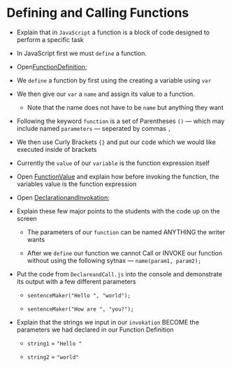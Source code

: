 # Defining and Calling Functions

* Explain that in `JavaScript` a function is a block of code designed to perform a specific task

* In JavaScript first we must `define` a function. 

* Open[FunctionDefinition](functionDefinition.js);

* We `define` a function by first using the creating a variable using `var`

* We then give our `var` a `name` and assign its value to a function.

    * Note that the name does not have to be `name` but anything they want

* Following the keyword `function` is a set of Parentheses `()` &mdash; which may include named `parameters` &mdash; seperated by commas `,`

* We then use Curly Brackets `{}` and put our code which we would like executed inside of brackets

* Currently the `value` of our `variable` is the function expression itself

* Open [FunctionValue](../Images/FunctionValue.png) and explain how before invoking the function, the variables value is the function expression

* Open [DeclarationandInvokation](DeclareandCall.js);

* Explain these few major points to the students with the code up on the screen

    * The parameters of our `function` can be named ANYTHING the writer wants

    * After we `define` our function we cannot Call or INVOKE our function without using the following sytnax &mdash; `name(param1, param2);`

* Put the code from `DeclareandCall.js` into the console and demonstrate its output with a few different parameters

    * `sentenceMaker("Hello ", "world");`

    * `sentenceMaker("How are ", "you?");`

* Explain that the strings we input in our `invokation` BECOME the parameters we had declared in our Function Definition

    * `string1` = `"Hello "`

    * `string2` = `"world"` 
